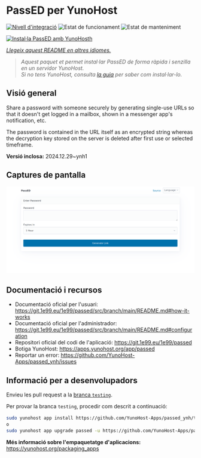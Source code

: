 <!--
N.B.: Aquest README ha estat generat automàticament per <https://github.com/YunoHost/apps/tree/master/tools/readme_generator>
NO s'ha de modificar manualment.
-->

# PassED per YunoHost

[![Nivell d'integració](https://apps.yunohost.org/badge/integration/passed)](https://ci-apps.yunohost.org/ci/apps/passed/)
![Estat de funcionament](https://apps.yunohost.org/badge/state/passed)
![Estat de manteniment](https://apps.yunohost.org/badge/maintained/passed)

[![Instal·la PassED amb YunoHosth](https://install-app.yunohost.org/install-with-yunohost.svg)](https://install-app.yunohost.org/?app=passed)

*[Llegeix aquest README en altres idiomes.](./ALL_README.md)*

> *Aquest paquet et permet instal·lar PassED de forma ràpida i senzilla en un servidor YunoHost.*  
> *Si no tens YunoHost, consulta [la guia](https://yunohost.org/install) per saber com instal·lar-lo.*

## Visió general

Share a password with someone securely by generating single-use URLs so that it doesn't get logged in a mailbox, shown in a messenger app's notification, etc. 

The password is contained in the URL itself as an encrypted string whereas the decryption key stored on the server is deleted after first use or selected timeframe. 


**Versió inclosa:** 2024.12.29~ynh1

## Captures de pantalla

![Captures de pantalla de PassED](./doc/screenshots/passed_ynh.png)

## Documentació i recursos

- Documentació oficial per l'usuari: <https://git.1e99.eu/1e99/passed/src/branch/main/README.md#how-it-works>
- Documentació oficial per l'administrador: <https://git.1e99.eu/1e99/passed/src/branch/main/README.md#configuration>
- Repositori oficial del codi de l'aplicació: <https://git.1e99.eu/1e99/passed>
- Botiga YunoHost: <https://apps.yunohost.org/app/passed>
- Reportar un error: <https://github.com/YunoHost-Apps/passed_ynh/issues>

## Informació per a desenvolupadors

Envieu les pull request a la [branca `testing`](https://github.com/YunoHost-Apps/passed_ynh/tree/testing).

Per provar la branca `testing`, procedir com descrit a continuació:

```bash
sudo yunohost app install https://github.com/YunoHost-Apps/passed_ynh/tree/testing --debug
o
sudo yunohost app upgrade passed -u https://github.com/YunoHost-Apps/passed_ynh/tree/testing --debug
```

**Més informació sobre l'empaquetatge d'aplicacions:** <https://yunohost.org/packaging_apps>
